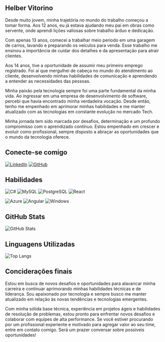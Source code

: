 ## Helber Vitorino 

Desde muito jovem, minha trajetória no mundo do trabalho começou a tomar forma. Aos 12 anos, eu já estava ajudando meu pai em obras como servente, onde aprendi lições valiosas sobre trabalho árduo e dedicação.

Com apenas 13 anos, comecei a trabalhar meio período em uma garagem de carros, lavando e preparando os veículos para venda. Esse trabalho me ensinou a importância de cuidar dos detalhes e da apresentação para atrair clientes.

Aos 14 anos, tive a oportunidade de assumir meu primeiro emprego registrado. Foi aí que mergulhei de cabeça no mundo do atendimento ao cliente, desenvolvendo minhas habilidades de comunicação e aprendendo a entender as necessidades das pessoas.

Minha paixão pela tecnologia sempre foi uma parte fundamental da minha vida. Ao ingressar em uma empresa de desenvolvimento de software, percebi que havia encontrado minha verdadeira vocação. Desde então, tenho me empenhado em aprimorar minhas habilidades e me manter atualizado com as tecnologias em constante evolução no mercado Tech.

Minha jornada tem sido marcada por desafios, determinação e um profundo compromisso com o aprendizado contínuo. Estou empenhado em crescer e evoluir como profissional, sempre disposto a abraçar as oportunidades que o mundo da tecnologia oferece.

## Conecte-se comigo 

[![LinkedIn](https://img.shields.io/badge/LinkedIn-000?style=for-the-badge&logo=linkedin&logoColor=0E76A8)](https://www.linkedin.com/in/helbervitorino/)
[![GitHub](https://img.shields.io/badge/GitHbt-000?style=for-the-badge&logo=github&logoColor=white)](+https://github.com/helbervitorino)

## Habilidades 

![C#](https://img.shields.io/badge/C%23-000?style=for-the-badge&logo=c-sharp&logoColor=823085)
![MySQL](https://img.shields.io/badge/MySQL-000?style=for-the-badge&logo=mysql&logoColor=005C84)
![PostgreSQL](https://img.shields.io/badge/PostgreSQL-000?style=for-the-badge&logo=postgresql)
![React](https://img.shields.io/badge/React-000?style=for-the-badge&logo=react)

![Azure](https://img.shields.io/badge/Azure-blue?style=for-the-badge&logo=microsoft%20azure&logoColor=blue&labelColor=FFFFFF&link=https%3A%2F%2Fimages.app.goo.gl%2FK7PN1jYJd57x4q7A8)
![Angular](https://img.shields.io/badge/Angular-000?style=for-the-badge&logo=angular&logoColor=C3002F)
![Windows](https://img.shields.io/badge/Windows-000?style=for-the-badge&logo=windows&logoColor=2CA5E0)

## GitHub Stats

![GitHub Stats](https://github-readme-stats.vercel.app/api?username=helbervitorino&theme=transparent&bg_color=000&border_color=30A3DC&show_icons=true&icon_color=30A3DC&title_color=E94D5F&text_color=FFF)

## Linguagens Utilizadas

![Top Langs](https://github-readme-stats-git-masterrstaa-rickstaa.vercel.app/api/top-langs/?username=helbervitorino&bg_color=000&border_color=30A3DC&title_color=E94D5F&text_color=FFF)

## Conciderações finais

Estou em busca de novos desafios e oportunidades para alavancar minha carreira e continuar aprimorando minhas habilidades técnicas e de liderança. Sou apaixonado por tecnologia e sempre busco me manter atualizado em relação às novas tendências e tecnologias emergentes.

Com minha sólida base técnica, experiência em projetos ágeis e habilidades de resolução de problemas, estou pronto para enfrentar novos desafios e colaborar com equipes de alta performance. Se você estiver procurando por um profissional experiente e motivado para agregar valor ao seu time, entre em contato comigo. Será um prazer conversar sobre possíveis oportunidades!